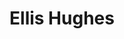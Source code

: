 ---
# Display name
title: Ellis Hughes

# Is this the primary user of the site?
superuser: FALSE # true or false

# Role/position
role: Fred Hutch

social:
- icon: linkedin
  icon_pack: fab
  link: https://www.linkedin.com/in/ellishughes
#- icon: github
#  icon_pack: fab
#  link: https://github.com/epijim
#- icon: link
#  icon_pack: fab
#  link: https://github.com/epijim

# Enter email to display Gravatar (if Gravatar enabled in Config)
email: 'ellishughes@live.com'

# Highlight the author in author lists? (true/false)
highlight_name: false

# Organizational groups that you belong to (for People widget)
#   Set this to `[]` or comment out if you are not using People widget.
user_groups:
- Organising Committee
---